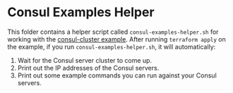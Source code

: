 # Consul Examples Helper

This folder contains a helper script called `consul-examples-helper.sh` for working with the 
[consul-cluster example](https://github.com/hashicorp/terraform-aws-consul/tree/master/MAIN.md). After running `terraform apply` on the example, if you run 
`consul-examples-helper.sh`, it will automatically:

1. Wait for the Consul server cluster to come up.
1. Print out the IP addresses of the Consul servers.
1. Print out some example commands you can run against your Consul servers.


